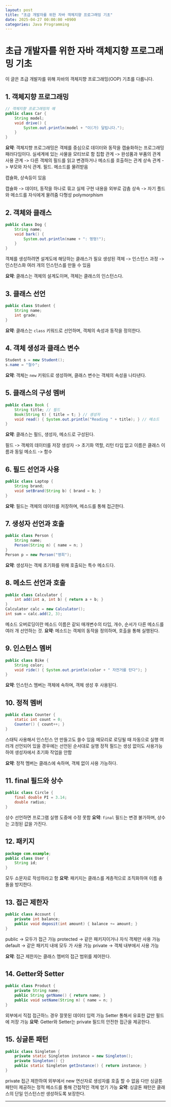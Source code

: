 ```yaml
---
layout: post
title: "초급 개발자를 위한 자바 객체지향 프로그래밍 기초"
date: 2025-04-27 00:00:00 +0900
categories: Java Programming
---
```


# 초급 개발자를 위한 자바 객체지향 프로그래밍 기초

이 글은 초급 개발자를 위해 자바의 객체지향 프로그래밍(OOP) 기초를 다룹니다. 

## 1. 객체지향 프로그래밍
```java
// 객체지향 프로그래밍의 예
public class Car {
    String model;
    void drive() {
        System.out.println(model + "이(가) 달립니다.");
    }
}
```
**요약**: 객체지향 프로그래밍은 객체를 중심으로 데이터와 동작을 캡슐화하는 프로그래밍 패러다임이다.
실세계에 있는 사물을 모티브로 함
집합 관계 -> 완성품과 부품의 관계
사용 관계 -> 다른 객체의 필드를 읽고 변경하거나 메소드를 호출하는 관계
상속 관계 -> 부모와 자식 관계. 필드. 메소드를 물려받음

캡슐화, 상속등이 있음

캡슐화 -> 데이터, 동작을 하나로 묶고 실제 구현 내용을 외부로 감춤
상속 -> 자기 플드와 메소드를 자식에게 물려줌
다형성 polymorphism

## 2. 객체와 클래스
```java
public class Dog {
    String name;
    void bark() {
        System.out.println(name + ": 멍멍!");
    }
}
```
객체를 생성하려면 설계도에 해당하는 클래스가 필요
생성된 객체 -> 인스턴스
과정 -> 인스턴스화
여러 개의 인스턴스를 만들 수 있음

**요약**: 클래스는 객체의 설계도이며, 객체는 클래스의 인스턴스다.

## 3. 클래스 선언
```java
public class Student {
    String name;
    int grade;
}
```
**요약**: 클래스는 `class` 키워드로 선언하며, 객체의 속성과 동작을 정의한다.

## 4. 객체 생성과 클래스 변수
```java
Student s = new Student();
s.name = "철수";
```
**요약**: 객체는 `new` 키워드로 생성하며, 클래스 변수는 객체의 속성을 나타낸다.

## 5. 클래스의 구성 멤버
```java
public class Book {
    String title; // 필드
    Book(String t) { title = t; } // 생성자
    void read() { System.out.println("Reading " + title); } // 메소드
}
```
**요약**: 클래스는 필드, 생성자, 메소드로 구성된다.

필드 -> 객체의 데이터를 저장
생성자 -> 초기화 역할, 리턴 타입 없고 이름은 클래스 이름과 동일
메소드 -> 함수

## 6. 필드 선언과 사용
```java
public class Laptop {
    String brand;
    void setBrand(String b) { brand = b; }
}
```
**요약**: 필드는 객체의 데이터를 저장하며, 메소드를 통해 접근한다.

## 7. 생성자 선언과 호출
```java
public class Person {
    String name;
    Person(String n) { name = n; }
}
Person p = new Person("영희");
```
**요약**: 생성자는 객체 초기화를 위해 호출되는 특수 메소드다.

## 8. 메소드 선언과 호출
```java
public class Calculator {
    int add(int a, int b) { return a + b; }
}
Calculator calc = new Calculator();
int sum = calc.add(2, 3);
```
메소드 오버로딩이란 메소드 이름은 같되 매개변수의 타입, 개수, 순서가 다른 메소드를 여러 개 선언하는 것.
**요약**: 메소드는 객체의 동작을 정의하며, 호출을 통해 실행된다.

## 9. 인스턴스 멤버
```java
public class Bike {
    String color;
    void ride() { System.out.println(color + " 자전거를 탄다"); }
}
```
**요약**: 인스턴스 멤버는 객체에 속하며, 객체 생성 후 사용된다.

## 10. 정적 멤버
```java
public class Counter {
    static int count = 0;
    Counter() { count++; }
}
```
스태틱 사용해서 인스턴스 안 만들고도 쓸수 있음
메모리로 로딩될 때 자동으로 실행
여러개 선언되어 있을 경우에는 선언된 순서대로 실행
정적 필드는 생성 없이도 사용가능하여 생성자에서 초기화 작업을 안함

**요약**: 정적 멤버는 클래스에 속하며, 객체 없이 사용 가능하다.

## 11. final 필드와 상수
```java
public class Circle {
    final double PI = 3.14;
    double radius;
}
```
상수 선언하면 프로그램 실행 도중에 수정 못함
**요약**: `final` 필드는 변경 불가하며, 상수는 고정된 값을 가진다.

## 12. 패키지
```java
package com.example;
public class User {
    String id;
}
```
모두 소문자로 작성하라고 함
**요약**: 패키지는 클래스를 계층적으로 조직화하여 이름 충돌을 방지한다.

## 13. 접근 제한자
```java
public class Account {
    private int balance;
    public void deposit(int amount) { balance += amount; }
}
```
public -> 모두가 접근 가능
protected -> 같은 패키지이거나 자식 객체만 사용 가능
default -> 같은 패키지 내에 모두 가 사용 가능
private -> 객체 내부에서 사용 가능

**요약**: 접근 제한자는 클래스 멤버의 접근 범위를 제어한다.

## 14. Getter와 Setter
```java
public class Product {
    private String name;
    public String getName() { return name; }
    public void setName(String n) { name = n; }
}
```
외부에서 직접 접근하느 경우 잘못된 데이터 입력 가능
Setter 통해서 유효한 값만 필드에 저장 가능
**요약**: Getter와 Setter는 private 필드의 안전한 접근을 제공한다.

## 15. 싱글톤 패턴
```java
public class Singleton {
    private static Singleton instance = new Singleton();
    private Singleton() {}
    public static Singleton getInstance() { return instance; }
}
```
private 접근 제한하여 외부에서 new 연산자로 생성자를 호출 할 수 없음
다만 싱글톤 패턴이 제공하는 정적 메소드를 통해 간접적인 객체 얻기 가능
**요약**: 싱글톤 패턴은 클래스의 단일 인스턴스만 생성하도록 보장한다.

---
